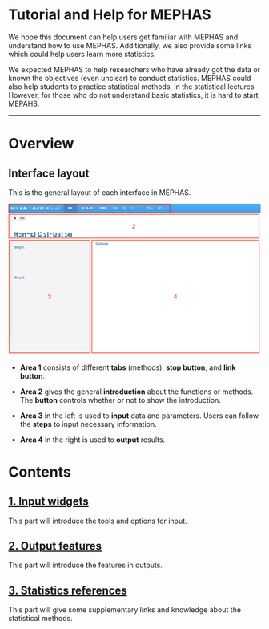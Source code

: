 
# Tutorial and Help for MEPHAS

We hope this document can help users get familiar with MEPHAS and understand how to use MEPHAS.
Additionally, we also provide some links which could help users learn more statistics.


We expected MEPHAS to help researchers who have already got the data or known the objectives (even unclear) to conduct statistics. 
MEPHAS could also help students to practice statistical methods, in the statistical lectures
However, for those who do not understand basic statistics, it is hard to start MEPAHS.

----

# Overview

## Interface layout

This is the general layout of each interface in MEPHAS.

<img src="/images/layout.png">

- **Area 1** consists of different **tabs** (methods), **stop button**, and **link button**. 

- **Area 2** gives the general **introduction** about the functions or methods. The **button** controls whether or not to show the introduction.

- **Area 3** in the left is used to **input** data and parameters. Users can follow the **steps** to input necessary information.

- **Area 4** in the right is used to **output** results.


# Contents

## [1. Input widgets](input.md)

This part will introduce the tools and options for input.

## [2. Output features](output.md)

This part will introduce the features in outputs. 

## [3. Statistics references](stats.md)

This part will give some supplementary links and knowledge about the statistical methods.
